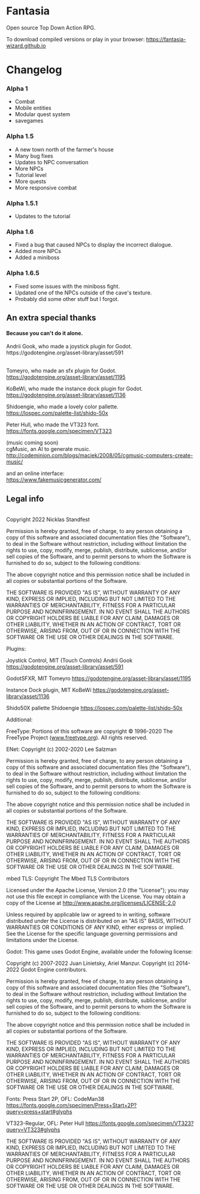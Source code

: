  <h1>Fantasia</h1>
Open source Top Down Action RPG.

To download compiled versions or play in your browser: https://fantasia-wizard.github.io

<h1>Changelog</h1>
<h3>Alpha 1</h3>
<ul>
<li>Combat
<li>Mobile entities
<li>Modular quest system
<li>savegames
</ul>
<h3>Alpha 1.5</h3>
<ul>
<li>A new town north of the farmer's house
<li>Many bug fixes
<li>Updates to NPC conversation
<li>More NPCs
<li>Tutorial level
<li>More quests
<li>More responsive combat
</ul>
<h3>Alpha 1.5.1</h3>
<ul>
<li>Updates to the tutorial
</ul>
<h3>Alpha 1.6</h3>
<ul>
<li>Fixed a bug that caused NPCs to display the incorrect dialogue.</li>
<li>Added more NPCs</li>
<li>Added a miniboss</li>
</ul>
<h3>Alpha 1.6.5</h3>
<ul>
<li>Fixed some issues with the miniboss fight.</li>
<li>Updated one of the NPCs outside of the cave's texture.</li>
<li>Probably did some other stuff but I forgot.</li>
</ul>
<h2>An extra special thanks</h2>
<h4>Because you can't do it alone.</h4>
Andrii Gook, who made a joystick plugin for Godot.<br>
https://godotengine.org/asset-library/asset/591<br><br>


Tomeyro, who made an sfx plugin for Godot.<br>
https://godotengine.org/asset-library/asset/1195


KoBeWi, who made the instance dock plugin for Godot.<br>
https://godotengine.org/asset-library/asset/1136


Shidoengie, who made a lovely color pallette.<br>
https://lospec.com/palette-list/shido-50x


Peter Hull, who made the VT323 font.<br>
https://fonts.google.com/specimen/VT323


(music coming soon)<br>
cgMusic, an AI to generate music.<br>
http://codeminion.com/blogs/maciek/2008/05/cgmusic-computers-create-music/

and an online interface:<br>
https://www.fakemusicgenerator.com/

<h2>Legal info</h2><br>
Copyright 2022 Nicklas Standfest

Permission is hereby granted, free of charge, to any person obtaining a copy of this software and associated documentation files (the "Software"), to deal in the Software without restriction, including without limitation the rights to use, copy, modify, merge, publish, distribute, sublicense, and/or sell copies of the Software, and to permit persons to whom the Software is furnished to do so, subject to the following conditions:

The above copyright notice and this permission notice shall be included in all copies or substantial portions of the Software.

THE SOFTWARE IS PROVIDED "AS IS", WITHOUT WARRANTY OF ANY KIND, EXPRESS OR IMPLIED, INCLUDING BUT NOT LIMITED TO THE WARRANTIES OF MERCHANTABILITY, FITNESS FOR A PARTICULAR PURPOSE AND NONINFRINGEMENT. IN NO EVENT SHALL THE AUTHORS OR COPYRIGHT HOLDERS BE LIABLE FOR ANY CLAIM, DAMAGES OR OTHER LIABILITY, WHETHER IN AN ACTION OF CONTRACT, TORT OR OTHERWISE, ARISING FROM, OUT OF OR IN CONNECTION WITH THE SOFTWARE OR THE USE OR OTHER DEALINGS IN THE SOFTWARE.

Plugins:

Joystick Control, MIT (Touch Controls)
Andrii Gook
https://godotengine.org/asset-library/asset/591

GodotSFXR, MIT
Tomeyro
https://godotengine.org/asset-library/asset/1195

Instance Dock plugin, MIT
KoBeWi
https://godotengine.org/asset-library/asset/1136

Shido50X pallette
Shidoengie
https://lospec.com/palette-list/shido-50x

Additional:

FreeType:
Portions of this software are copyright © 1996-2020 The FreeType Project (www.freetype.org). All rights reserved.

ENet:
Copyright (c) 2002-2020 Lee Salzman

Permission is hereby granted, free of charge, to any person obtaining a copy of this software and associated documentation files (the "Software"), to deal in the Software without restriction, including without limitation the rights to use, copy, modify, merge, publish, distribute, sublicense, and/or sell copies of the Software, and to permit persons to whom the Software is furnished to do so, subject to the following conditions:

The above copyright notice and this permission notice shall be included in all copies or substantial portions of the Software.

THE SOFTWARE IS PROVIDED "AS IS", WITHOUT WARRANTY OF ANY KIND, EXPRESS OR IMPLIED, INCLUDING BUT NOT LIMITED TO THE WARRANTIES OF MERCHANTABILITY, FITNESS FOR A PARTICULAR PURPOSE AND NONINFRINGEMENT. IN NO EVENT SHALL THE AUTHORS OR COPYRIGHT HOLDERS BE LIABLE FOR ANY CLAIM, DAMAGES OR OTHER LIABILITY, WHETHER IN AN ACTION OF CONTRACT, TORT OR OTHERWISE, ARISING FROM, OUT OF OR IN CONNECTION WITH THE SOFTWARE OR THE USE OR OTHER DEALINGS IN THE SOFTWARE.

mbed TLS:
Copyright The Mbed TLS Contributors

Licensed under the Apache License, Version 2.0 (the "License"); you may not use this file except in compliance with the License. You may obtain a copy of the License at http://www.apache.org/licenses/LICENSE-2.0

Unless required by applicable law or agreed to in writing, software distributed under the License is distributed on an "AS IS" BASIS, WITHOUT WARRANTIES OR CONDITIONS OF ANY KIND, either express or implied. See the License for the specific language governing permissions and limitations under the License.

Godot:
This game uses Godot Engine, available under the following license:

Copyright (c) 2007-2022 Juan Linietsky, Ariel Manzur. Copyright (c) 2014-2022 Godot Engine contributors.

Permission is hereby granted, free of charge, to any person obtaining a copy of this software and associated documentation files (the "Software"), to deal in the Software without restriction, including without limitation the rights to use, copy, modify, merge, publish, distribute, sublicense, and/or sell copies of the Software, and to permit persons to whom the Software is furnished to do so, subject to the following conditions:

The above copyright notice and this permission notice shall be included in all copies or substantial portions of the Software.

THE SOFTWARE IS PROVIDED "AS IS", WITHOUT WARRANTY OF ANY KIND, EXPRESS OR IMPLIED, INCLUDING BUT NOT LIMITED TO THE WARRANTIES OF MERCHANTABILITY, FITNESS FOR A PARTICULAR PURPOSE AND NONINFRINGEMENT. IN NO EVENT SHALL THE AUTHORS OR COPYRIGHT HOLDERS BE LIABLE FOR ANY CLAIM, DAMAGES OR OTHER LIABILITY, WHETHER IN AN ACTION OF CONTRACT, TORT OR OTHERWISE, ARISING FROM, OUT OF OR IN CONNECTION WITH THE SOFTWARE OR THE USE OR OTHER DEALINGS IN THE SOFTWARE.

Fonts:
Press Start 2P, OFL:
CodeMan38
https://fonts.google.com/specimen/Press+Start+2P?query=press+start#glyphs

VT323-Regular, OFL:
Peter Hull
https://fonts.google.com/specimen/VT323?query=VT323#glyphs

THE SOFTWARE IS PROVIDED "AS IS", WITHOUT WARRANTY OF ANY KIND, EXPRESS OR IMPLIED, INCLUDING BUT NOT LIMITED TO THE WARRANTIES OF MERCHANTABILITY, FITNESS FOR A PARTICULAR PURPOSE AND NONINFRINGEMENT. IN NO EVENT SHALL THE AUTHORS OR COPYRIGHT HOLDERS BE LIABLE FOR ANY CLAIM, DAMAGES OR OTHER LIABILITY, WHETHER IN AN ACTION OF CONTRACT, TORT OR OTHERWISE, ARISING FROM, OUT OF OR IN CONNECTION WITH THE SOFTWARE OR THE USE OR OTHER DEALINGS IN THE SOFTWARE.
